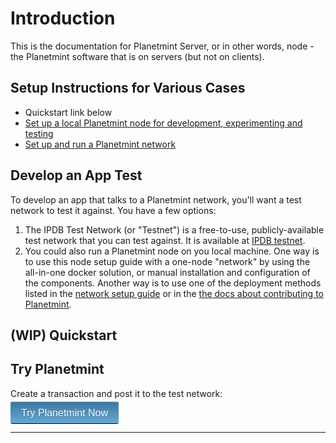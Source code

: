 <!---
Copyright © 2020 Interplanetary Database Association e.V.,
Planetmint and IPDB software contributors.
SPDX-License-Identifier: (Apache-2.0 AND CC-BY-4.0)
Code is Apache-2.0 and docs are CC-BY-4.0
--->


# Introduction

This is the documentation for Planetmint Server, or in other words, node - 
the Planetmint software that is on servers (but not on clients).

## Setup Instructions for Various Cases

- Quickstart link below
- [Set up a local Planetmint node for development, experimenting and testing](node-setup/index)
- [Set up and run a Planetmint network](network-setup/index)

## Develop an App Test 

To develop an app that talks to a Planetmint network, you'll want a test network to test it against. You have a few options:

1. The IPDB Test Network (or "Testnet") is a free-to-use, publicly-available test network that you can test against. It is available at [IPDB testnet](https://test.ipdb.io/).
1. You could also run a Planetmint node on you local machine. One way is to use this node setup guide with a one-node "network" by using the all-in-one docker solution, or manual installation and configuration of the components. Another way is to use one of the deployment methods listed in the [network setup guide](network-setup/index) or in the [the docs about contributing to Planetmint](../contributing/index).


## (WIP) Quickstart

<style media="screen" type="text/css">
    .button {
        border-top: 1px solid #96d1f8;
        background: #65a9d7;
        background: -webkit-gradient(linear, left top, left bottom, from(#3e779d), to(#65a9d7));
        background: -webkit-linear-gradient(top, #3e779d, #65a9d7);
        background: -moz-linear-gradient(top, #3e779d, #65a9d7);
        background: -ms-linear-gradient(top, #3e779d, #65a9d7);
        background: -o-linear-gradient(top, #3e779d, #65a9d7);
        padding: 8.5px 17px;
        -webkit-border-radius: 3px;
        -moz-border-radius: 3px;
        border-radius: 3px;
        -webkit-box-shadow: rgba(0,0,0,1) 0 1px 0;
        -moz-box-shadow: rgba(0,0,0,1) 0 1px 0;
        box-shadow: rgba(0,0,0,1) 0 1px 0;
        text-shadow: rgba(0,0,0,.4) 0 1px 0;
        color: white;
        font-size: 16px;
        font-family: Arial, Sans-Serif;
        text-decoration: none;
        vertical-align: middle;
    }
    .button:hover {
        border-top-color: #28597a;
        background: #28597a;
        color: #ccc;
    }
    .button:active {
        border-top-color: #1b435e;
        background: #1b435e;
    }
    a.button:visited {
        color: white
    }
    .buttondiv {
        margin-bottom: 1.5em;
    }
</style>

## Try Planetmint

Create a transaction and post it to the test network:

<div class="buttondiv">
    <a class="button" href="https://www.bigchaindb.com/developers/getstarted/">Try Planetmint Now</a>
</div>

<hr>

<br>
<br>
<br>
<br>
<br>
<br>
<br>
<br>
<br>
<br>
<br>
<br>
